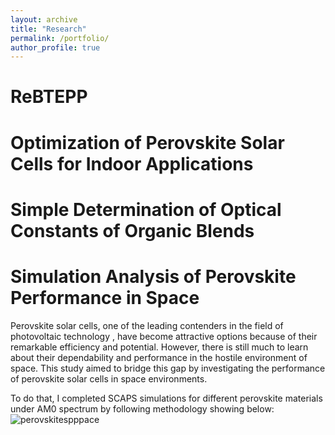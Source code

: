 ```yaml
---
layout: archive
title: "Research"
permalink: /portfolio/
author_profile: true
---
```


ReBTEPP
======

Optimization of Perovskite Solar Cells for Indoor Applications
======


Simple Determination of Optical Constants of Organic Blends
======

Simulation Analysis of Perovskite Performance in Space
======
Perovskite solar cells, one of the leading contenders in the field of photovoltaic technology , have become attractive options because of their remarkable efficiency and potential. However, there is still much to learn about their dependability and performance in the hostile environment of space. This study aimed to bridge this gap by investigating the performance of perovskite solar cells in space environments.

To do that, I completed SCAPS simulations for different perovskite materials under AM0 spectrum by following methodology showing below:   
![perovskitespppace](https://github.com/Kamil-Anil/Kamil-Anil.github.io/assets/158865943/495d1382-e312-4605-bbdb-8ac34aaf18c4)

